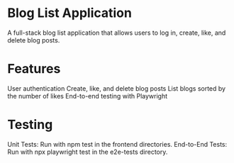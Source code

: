 # Blog List Application
A full-stack blog list application that allows users to log in, create, like, and delete blog posts.

# Features
User authentication
Create, like, and delete blog posts
List blogs sorted by the number of likes
End-to-end testing with Playwright

# Testing
Unit Tests: Run with npm test in the frontend directories.
End-to-End Tests: Run with npx playwright test in the e2e-tests directory.
